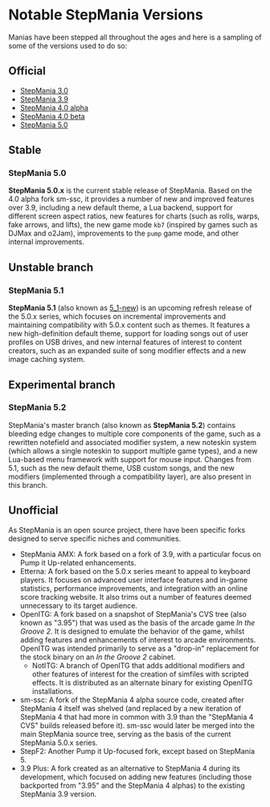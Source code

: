 Notable StepMania Versions
=======

Manias have been stepped all throughout the ages and here is a sampling of some of the versions used to do so:

Official
--------
* [StepMania 3.0](versions/stepmania-3-0)
* [StepMania 3.9](versions/stepmania-3-9)
* [StepMania 4.0 alpha](versions/stepmania-4-0-alpha)
* [StepMania 4.0 beta](versions/stepmania-4-0-beta)
* [StepMania 5.0](versions/stepmania-5-0)

## Stable
### StepMania 5.0
**StepMania 5.0.x** is the current stable release of StepMania. Based on the 4.0 alpha fork sm-ssc, it provides a number of new and improved features over 3.9, including a new default theme, a Lua backend, support for different screen aspect ratios, new features for charts (such as rolls, warps, fake arrows, and lifts), the new game mode `kb7` (inspired by games such as DJMax and o2Jam), improvements to the `pump` game mode, and other internal improvements.

## Unstable branch
### StepMania 5.1
**StepMania 5.1** (also known as [5_1-new](https://github.com/stepmania/stepmania/tree/5_1-new)) is an upcoming refresh release of the 5.0.x series, which focuses on incremental improvements and maintaining compatibility with 5.0.x content such as themes. It features a new high-definition default theme, support for loading songs out of user profiles on USB drives, and new internal features of interest to content creators, such as an expanded suite of song modifier effects and a new image caching system.

## Experimental branch
### StepMania 5.2
StepMania's master branch (also known as **StepMania 5.2**) contains bleeding edge changes to multiple core components of the game, such as a rewritten notefield and associated modifier system, a new noteskin system (which allows a single noteskin to support multiple game types), and a new Lua-based menu framework with support for mouse input. Changes from 5.1, such as the new default theme, USB custom songs, and the new modifiers (implemented through a compatibility layer), are also present in this branch.

Unofficial
----------
As StepMania is an open source project, there have been specific forks designed to serve specific niches and communities.

* StepMania AMX: A fork based on a fork of 3.9, with a particular focus on Pump it Up-related enhancements.
* Etterna: A fork based on the 5.0.x series meant to appeal to keyboard players. It focuses on advanced user interface features and in-game statistics, performance improvements, and integration with an online score tracking website. It also trims out a number of features deemed unnecessary to its target audience.
* OpenITG: A fork based on a snapshot of StepMania's CVS tree (also known as "3.95") that was used as the basis of the arcade game _In the Groove 2_. It is designed to emulate the behavior of the game, whilst adding features and enhancements of interest to arcade environments. OpenITG was intended primarily to serve as a "drop-in" replacement for the stock binary on an _In the Groove 2_ cabinet.
  * NotITG: A branch of OpenITG that adds additional modifiers and other features of interest for the creation of simfiles with scripted effects. It is distributed as an alternate binary for existing OpenITG installations.
* sm-ssc: A fork of the StepMania 4 alpha source code, created after StepMania 4 itself was shelved (and replaced by a new iteration of StepMania 4 that had more in common with 3.9 than the "StepMania 4 CVS" builds released before it). sm-ssc would later be merged into the main StepMania source tree, serving as the basis of the current StepMania 5.0.x series.
* StepF2: Another Pump it Up-focused fork, except based on StepMania 5.
* 3.9 Plus: A fork created as an alternative to StepMania 4 during its development, which focused on adding new features (including those backported from "3.95" and the StepMania 4 alphas) to the existing StepMania 3.9 version.